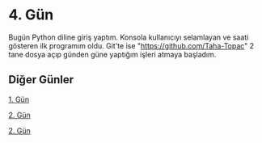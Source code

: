# 4. Gün

Bugün Python diline giriş yaptım. Konsola kullanıcıyı selamlayan ve saati gösteren ilk programım oldu. Git'te ise "https://github.com/Taha-Topac" 2 tane dosya açıp günden güne yaptığım işleri atmaya başladım.

## Diğer Günler

[1. Gün](01.md)

[2. Gün](02.md)

[2. Gün](03.md)
